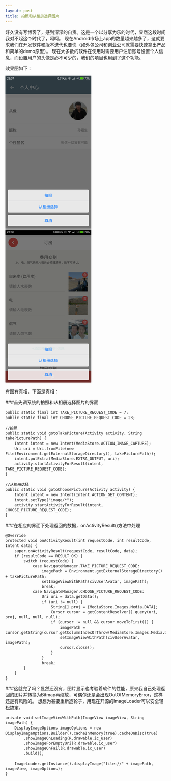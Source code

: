 ```yaml
---
layout: post
title: 拍照和从相册选择图片
---
```


好久没有写博客了，感到深深的自责。这是一个以分享为乐的时代，显然这段时间我对不起这个时代了，呵呵。
现在Android市场上app的数量越来越多了，这就要求我们在开发软件和版本迭代也要快（如外包公司和创业公司就需要快速拿出产品和简单的demo原型）。
现在大多数的软件在使用时需要用户注册账号设置个人信息，而设置用户的头像是必不可少的，我们的项目也用到了这个功能。

效果图如下：

![](/img/android_take_choose_picture.png)
![](/img/android_take_choose_picture1.png)

有图有真相，下面是真相：

###首先调系统的拍照和从相册选择图片的界面

    public static final int TAKE_PICTURE_REQUEST_CODE = 7;
    public static final int CHOOSE_PICTURE_REQUEST_CODE = 23;

    //拍照
    public static void gotoTakePicture(Activity activity, String takePicturePath) {
        Intent intent = new Intent(MediaStore.ACTION_IMAGE_CAPTURE);
        Uri uri = Uri.fromFile(new File(Environment.getExternalStorageDirectory(), takePicturePath));
        intent.putExtra(MediaStore.EXTRA_OUTPUT, uri);
        activity.startActivityForResult(intent, TAKE_PICTURE_REQUEST_CODE);
    }

    //从相册选择
    public static void gotoChoosePicture(Activity activity) {
        Intent intent = new Intent(Intent.ACTION_GET_CONTENT);
        intent.setType("image/*");
        activity.startActivityForResult(intent, CHOOSE_PICTURE_REQUEST_CODE);
    }

###在相应的界面下处理返回的数据，onActivityResult()方法中处理

    @Override
    protected void onActivityResult(int requestCode, int resultCode, Intent data) {
        super.onActivityResult(requestCode, resultCode, data);
        if (resultCode == RESULT_OK) {
            switch (requestCode) {
                case NavigateManager.TAKE_PICTURE_REQUEST_CODE:
                    imagePath = Environment.getExternalStorageDirectory() + takePicturePath;
                    setImageViewWithPath(civUserAvatar, imagePath);
                    break;
                case NavigateManager.CHOOSE_PICTURE_REQUEST_CODE:
                    Uri uri = data.getData();
                    if (uri != null) {
                        String[] proj = {MediaStore.Images.Media.DATA};
                        Cursor cursor = getContentResolver().query(uri, proj, null, null, null);
                        if (cursor != null && cursor.moveToFirst()) {
                            imagePath = cursor.getString(cursor.getColumnIndexOrThrow(MediaStore.Images.Media.DATA));
                            setImageViewWithPath(civUserAvatar, imagePath);
                            cursor.close();
                        }
                    }
                    break;
            }
        }
    }

###这就完了吗？显然还没有，图片显示也考验着软件的性能，原来我自己处理返回的图片并转换为Bitmap再缩放，可偶尔还是会出现OutOfMemoryError，这样还是有风险的。
想想为甚要重新造轮子，用现在开源的ImageLoader可以安全轻松搞定。

    private void setImageViewWithPath(ImageView imageView, String imagePath) {
        DisplayImageOptions imageOptions = new DisplayImageOptions.Builder().cacheInMemory(true).cacheOnDisc(true)
            .showImageOnLoading(R.drawable.ic_user)
            .showImageForEmptyUri(R.drawable.ic_user)
            .showImageOnFail(R.drawable.ic_user)
            .build();

        ImageLoader.getInstance().displayImage("file://" + imagePath, imageView, imageOptions);
    }



